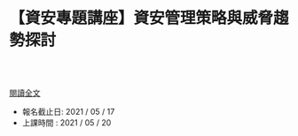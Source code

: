 # 【資安專題講座】資安管理策略與威脅趨勢探討

<!--more-->
<!--195-->
<br><br/>

[閱讀全文](https://edu.nchc.org.tw/course/one_course_introduction.asp?lms_auto_course_id=3949&from_course_list_url=homepage)

* 報名截止日: 2021 / 05 / 17
* 上課時間  : 2021 / 05 / 20
